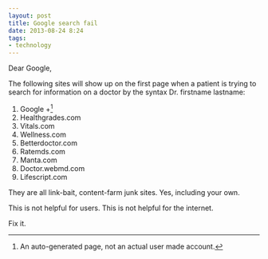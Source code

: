 ```yaml
---
layout: post
title: Google search fail
date: 2013-08-24 8:24  
tags:
- technology
---
```

Dear Google,

The following sites will show up on the first page when a patient is trying to search for information on a doctor by the syntax Dr. firstname lastname:

1. Google +[^130824082034]
1. Healthgrades.com
1. Vitals.com
1. Wellness.com
1. Betterdoctor.com
1. Ratemds.com
1. Manta.com
1. Doctor.webmd.com
1. Lifescript.com

They are all link-bait, content-farm junk sites. Yes, including your own. 

This is not helpful for users. This is not helpful for the internet. 

Fix it.

[^130824082034]: An auto-generated page, not an actual user made account.
